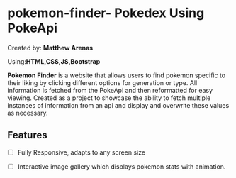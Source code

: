 # pokemon-finder- Pokedex Using PokeApi
Created by: **Matthew Arenas**

Using:**HTML,CSS,JS,Bootstrap**

**Pokemon Finder** is a website that allows users to find pokemon specific to their liking by clicking different options for generation or type. All information is fetched from the PokeApi and then reformatted for easy viewing. Created as a project to showcase the ability to fetch multiple instances of information from an api and display and overwrite these values as necessary.



## Features

- [ ] Fully Responsive, adapts to any screen size
- [ ] Interactive image gallery which displays pokemon stats with animation.

